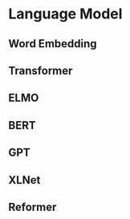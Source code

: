 # Language Model

## Word Embedding



## Transformer

## ELMO

## BERT

## GPT

## XLNet

## Reformer